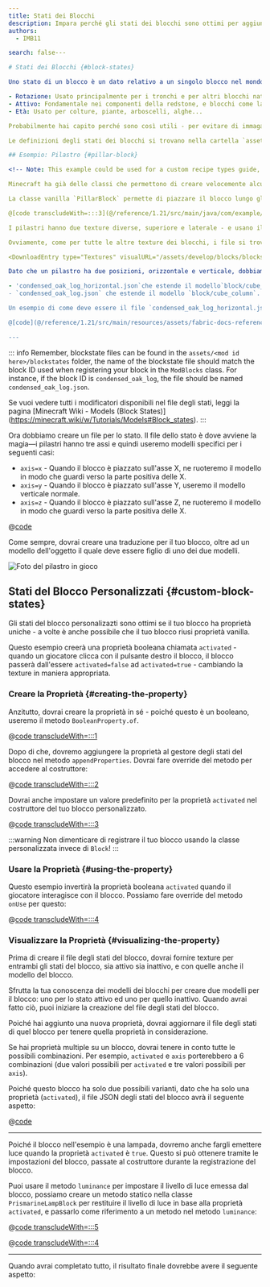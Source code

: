 ```yaml
---
title: Stati dei Blocchi
description: Impara perché gli stati dei blocchi sono ottimi per aggiungere funzionalità visive ai tuoi blocchi.
authors:
  - IMB11

search: false---

# Stati dei Blocchi {#block-states}

Uno stato di un blocco è un dato relativo a un singolo blocco nel mondo di Minecraft che contiene informazioni riguardanti il blocco sotto forma di proprietà - ecco alcuni esempi di proprietà che in vanilla sono memorizzate come stati:

- Rotazione: Usato principalmente per i tronchi e per altri blocchi naturali.
- Attivo: Fondamentale nei componenti della redstone, e blocchi come la fornace e l'affumicatore.
- Età: Usato per colture, piante, arboscelli, alghe...

Probabilmente hai capito perché sono così utili - per evitare di immagazzinare dati NBT in un blocco-entità, riducendo dunque le dimensioni del mondo e migliorando i TPS!

Le definizioni degli stati dei blocchi si trovano nella cartella `assets/<mod id here>/blockstates`.

## Esempio: Pilastro {#pillar-block}

<!-- Note: This example could be used for a custom recipe types guide, a condensor machine block with a custom "Condensing" recipe? -->

Minecraft ha già delle classi che permettono di creare velocemente alcuni tipi di blocco - questo esempio mostra la creazione di un blocco con la proprietà `asse`, con un blocco "Tronco di Quercia Condensato".

La classe vanilla `PillarBlock` permette di piazzare il blocco lungo gli assi X, Y o Z.

@[code transcludeWith=:::3](@/reference/1.21/src/main/java/com/example/docs/block/ModBlocks.java)

I pilastri hanno due texture diverse, superiore e laterale - e usano il modello `block/cube_column`.

Ovviamente, come per tutte le altre texture dei blocchi, i file si trovano nella cartella `assets/<mod id here>/textures/blocks`

<DownloadEntry type="Textures" visualURL="/assets/develop/blocks/blockstates_0_large.png" downloadURL="/assets/develop/blocks/condensed_oak_log_textures.zip" />

Dato che un pilastro ha due posizioni, orizzontale e verticale, dobbiamo creare due file di modelli separati:

- 'condensed_oak_log_horizontal.json`che estende il modello`block/cube_column_horizontal\`.
- `condensed_oak_log.json` che estende il modello `block/cube_column`.

Un esempio di come deve essere il file `condensed_oak_log_horizontal.json`:

@[code](@/reference/1.21/src/main/resources/assets/fabric-docs-reference/models/block/condensed_oak_log_horizontal.json)

---
```


::: info
Remember, blockstate files can be found in the `assets/<mod id here>/blockstates` folder, the name of the blockstate file should match the block ID used when registering your block in the `ModBlocks` class. For instance, if the block ID is `condensed_oak_log`, the file should be named `condensed_oak_log.json`.

Se vuoi vedere tutti i modificatori disponibili nel file degli stati, leggi la pagina [Minecraft Wiki - Models (Block States)]
(https://minecraft.wiki/w/Tutorials/Models#Block_states).
:::

Ora dobbiamo creare un file per lo stato. Il file dello stato è dove avviene la magia—i pilastri hanno tre assi e quindi useremo modelli specifici per i seguenti casi:

- `axis=x` - Quando il blocco è piazzato sull'asse X, ne ruoteremo il modello in modo che guardi verso la parte positiva delle X.
- `axis=y` - Quando il blocco è piazzato sull'asse Y, useremo il modello verticale normale.
- `axis=z` - Quando il blocco è piazzato sull'asse Z, ne ruoteremo il modello in modo che guardi verso la parte positiva delle X.

@[code](@/reference/1.21/src/main/resources/assets/fabric-docs-reference/blockstates/condensed_oak_log.json)

Come sempre, dovrai creare una traduzione per il tuo blocco, oltre ad un modello dell'oggetto il quale deve essere figlio di uno dei due modelli.

![Foto del pilastro in gioco](/assets/develop/blocks/blockstates_1.png)

## Stati del Blocco Personalizzati {#custom-block-states}

Gli stati del blocco personalizazti sono ottimi se il tuo blocco ha proprietà uniche - a volte è anche possibile che il tuo blocco riusi proprietà vanilla.

Questo esempio creerà una proprietà booleana chiamata `activated` - quando un giocatore clicca con il pulsante destro il blocco, il blocco passerà dall'essere `activated=false` ad `activated=true` - cambiando la texture in maniera appropriata.

### Creare la Proprietà {#creating-the-property}

Anzitutto, dovrai creare la proprietà in sé - poiché questo è un booleano, useremo il metodo `BooleanProperty.of`.

@[code transcludeWith=:::1](@/reference/1.21/src/main/java/com/example/docs/block/custom/PrismarineLampBlock.java)

Dopo di che, dovremo aggiungere la proprietà al gestore degli stati del blocco nel metodo `appendProperties`. Dovrai fare override del metodo per accedere al costruttore:

@[code transcludeWith=:::2](@/reference/1.21/src/main/java/com/example/docs/block/custom/PrismarineLampBlock.java)

Dovrai anche impostare un valore predefinito per la proprietà `activated` nel costruttore del tuo blocco personalizzato.

@[code transcludeWith=:::3](@/reference/1.21/src/main/java/com/example/docs/block/custom/PrismarineLampBlock.java)

:::warning
Non dimenticare di registrare il tuo blocco usando la classe personalizzata invece di `Block`!
:::

### Usare la Proprietà {#using-the-property}

Questo esempio invertirà la proprietà booleana `activated` quando il giocatore interagisce con il blocco. Possiamo fare override del metodo `onUse` per questo:

@[code transcludeWith=:::4](@/reference/1.21/src/main/java/com/example/docs/block/custom/PrismarineLampBlock.java)

### Visualizzare la Proprietà {#visualizing-the-property}

Prima di creare il file degli stati del blocco, dovrai fornire texture per entrambi gli stati del blocco, sia attivo sia inattivo, e con quelle anche il modello del blocco.

<DownloadEntry type="Textures" visualURL="/assets/develop/blocks/blockstates_2_large.png" downloadURL="/assets/develop/blocks/prismarine_lamp_textures.zip" />

Sfrutta la tua conoscenza dei modelli dei blocchi per creare due modelli per il blocco: uno per lo stato attivo ed uno per quello inattivo. Quando avrai fatto ciò, puoi iniziare la creazione del file degli stati del blocco.

Poiché hai aggiunto una nuova proprietà, dovrai aggiornare il file degli stati di quel blocco per tenere quella proprietà in considerazione.

Se hai proprietà multiple su un blocco, dovrai tenere in conto tutte le possibili combinazioni. Per esempio, `activated` e `axis` porterebbero a 6 combinazioni (due valori possibili per `activated` e tre valori possibili per `axis`).

Poiché questo blocco ha solo due possibili varianti, dato che ha solo una proprietà (`activated`), il file JSON degli stati del blocco avrà il seguente aspetto:

@[code](@/reference/1.21/src/main/resources/assets/fabric-docs-reference/blockstates/prismarine_lamp.json)

---

Poiché il blocco nell'esempio è una lampada, dovremo anche fargli emettere luce quando la proprietà `activated` è `true`. Questo si può ottenere tramite le impostazioni del blocco, passate al costruttore durante la registrazione del blocco.

Puoi usare il metodo `luminance` per impostare il livello di luce emessa dal blocco, possiamo creare un metodo statico nella classe `PrismarineLampBlock` per restituire il livello di luce in base alla proprietà `activated`, e passarlo come riferimento a un metodo nel metodo `luminance`:

@[code transcludeWith=:::5](@/reference/1.21/src/main/java/com/example/docs/block/custom/PrismarineLampBlock.java)

@[code transcludeWith=:::4](@/reference/1.21/src/main/java/com/example/docs/block/ModBlocks.java)

---

<!-- Note: This block can be a great starter for a redstone block interactivity page, maybe triggering the blockstate based on redstone input? -->

Quando avrai completato tutto, il risultato finale dovrebbe avere il seguente aspetto:

<VideoPlayer src="/assets/develop/blocks/blockstates_3.webm" title="Prismarine Lamp Block in-game" />
